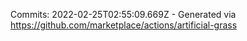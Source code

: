 Commits: 2022-02-25T02:55:09.669Z - Generated via https://github.com/marketplace/actions/artificial-grass
<br>
